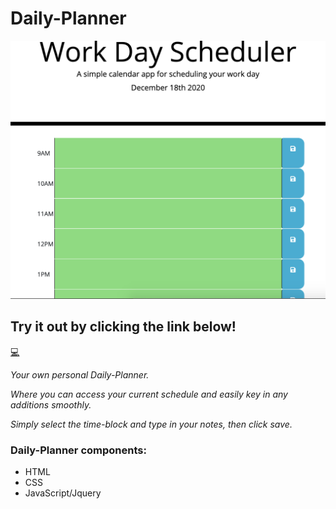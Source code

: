 # Daily-Planner
![Daily Planner](images/Daily-Planner.png)

## Try it out by clicking the link below!
[💻](https://ffakih5.github.io/Daily-Planner/.)  

_Your own personal Daily-Planner._

_Where you can access your current schedule and easily key in any additions smoothly._

_Simply select the time-block and type in your notes, then click save._

### Daily-Planner components:
- HTML
- CSS
- JavaScript/Jquery
